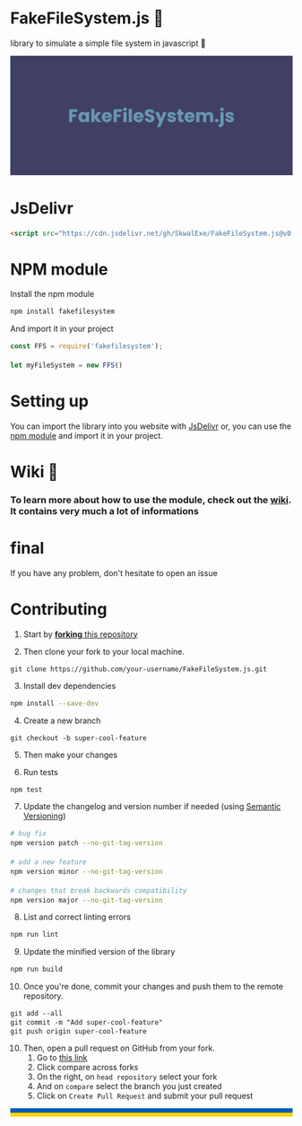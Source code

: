 # FakeFileSystem.js 💾

library to simulate a simple file system in javascript 💾

![](assets/banner.png)

# JsDelivr

```html
<script src="https://cdn.jsdelivr.net/gh/SkwalExe/FakeFileSystem.js@v0.5.0/dist/ffs.min.js"></script>
```

# NPM module

Install the npm module 

```bash
npm install fakefilesystem
```

And import it in your project 

```js
const FFS = require('fakefilesystem');

let myFileSystem = new FFS()
```

# Setting up 

You can import the library into you website with [JsDelivr](#JsDelivr) or, you can use the [npm module](#NPM-module) and import it in your project.

# Wiki 📖

### **To learn more about how to use the module, check out the [wiki](https://github.com/SkwalExe/FakeFileSystem.js/wiki). It contains very much a lot of informations**

# final

If you have any problem, don't hesitate to open an issue

# Contributing

1. Start by [**forking** this repository](https://github.com/SkwalExe/FakeFileSystem.js/fork)

2. Then clone your fork to your local machine.
  ```git
  git clone https://github.com/your-username/FakeFileSystem.js.git
  ```

3. Install dev dependencies
  ```bash
  npm install --save-dev
  ```

4. Create a new branch
  ```git
  git checkout -b super-cool-feature
  ```

5. Then make your changes

6. Run tests
  ```bash
  npm test
  ```

7. Update the changelog and version number if needed (using [Semantic Versioning](https://semver.org)) 
  ```bash
  # bug fix
  npm version patch --no-git-tag-version

  # add a new feature 
  npm version minor --no-git-tag-version
  
  # changes that break backwards compatibility
  npm version major --no-git-tag-version
  ```

8. List and correct linting errors
  ```bash
  npm run lint
  ```

9. Update the minified version of the library
  ```bash
  npm run build
  ```


10. Once you're done, commit your changes and push them to the remote repository.
  ```git
  git add --all
  git commit -m "Add super-cool-feature"
  git push origin super-cool-feature
  ```

10. Then, open a pull request on GitHub from your fork.
    1. Go to [this link](https://github.com/SkwalExe/FakeFileSystem.js/compare/)
    2. Click compare across forks
    3. On the right, on `head repository` select your fork
    4. And on `compare` select the branch you just created
    5. Click on `Create Pull Request` and submit your pull request 

<a href="https://github.com/SkwalExe#ukraine"><img src="https://raw.githubusercontent.com/SkwalExe/SkwalExe/main/ukraine.jpg" width="100%" height="15px" /></a>